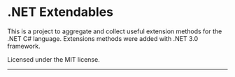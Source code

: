 ﻿.NET Extendables
=========

This is a project to aggregate and collect useful extension methods for the
.NET C# language. Extensions methods were added with .NET 3.0 framework.

Licensed under the MIT license.

---------------------------------------
